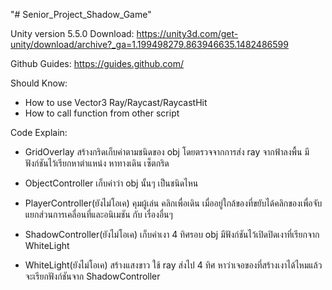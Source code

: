 "# Senior_Project_Shadow_Game" 

Unity version 5.5.0
Download: https://unity3d.com/get-unity/download/archive?_ga=1.199498279.863946635.1482486599

Github Guides: https://guides.github.com/

Should Know:
- How to use
  Vector3
  Ray/Raycast/RaycastHit
- How to call function from other script

Code Explain:
- GridOverlay
  สร้างกริดเก็บค่าตามชนิดของ obj โดยตรวจจากการส่ง ray จากฟ้าลงพื้น
  มีฟังก์ชันไว้เรียกหาตำแหน่ง หาทางเดิน เซ็ตกริด
  
- ObjectController
  เก็บค่าว่า obj นั้นๆ เป็นชนิดไหน
  
- PlayerController(ยังไม่โอเค)
  คุมผู้เล่น คลิกเพื่อเดิน เมื่ออยู่ใกล้ของที่ขยับได้คลิกของเพื่อจับ
  แยกส่วนการเคลื่อนที่และอนิเมชัน กับ เรื่องอื่นๆ
  
- ShadowController(ยังไม่โอเค)
  เก็บค่าเงา 4 ทิศรอบ obj มีฟังก์ชันไว้เปิดปิดเงาที่เรียกจาก WhiteLight
  
- WhiteLight(ยังไม่โอเค)
  สร้างแสงขาว ใช้ ray ส่งไป 4 ทิศ หาว่าเจอของที่สร้างเงาได้ไหมแล้วจะเรียกฟังก์ชันจาก ShadowController
  
